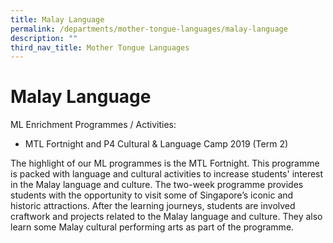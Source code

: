 ```yaml
---
title: Malay Language
permalink: /departments/mother-tongue-languages/malay-language
description: ""
third_nav_title: Mother Tongue Languages
---
```

# **Malay Language**

ML Enrichment Programmes / Activities:

*   MTL Fortnight and P4 Cultural & Language Camp 2019 (Term 2)

The highlight of our ML programmes is the MTL Fortnight. This programme is packed with language and cultural activities to increase students' interest in the Malay language and culture. The two-week programme provides students with the opportunity to visit some of Singapore’s iconic and historic attractions. After the learning journeys, students are involved craftwork and projects related to the Malay language and culture. They also learn some Malay cultural performing arts as part of the programme.